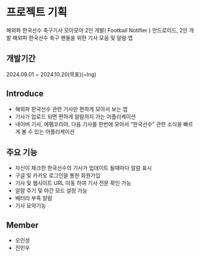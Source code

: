 # 프로젝트 기획
해외파 한국선수 축구기사 모아모아 2인 개발( Football Notifier ) 안드로이드, 2인 개발
해외파 한국선수 축구 팬들을 위한 기사 모음 및 알람 앱

## 개발기간
2024.09.01 ~ 2024.10.20(목표)(~Ing)

## Introduce
- 해외파 한국선수 관련 기사만 편하게 모아서 보는 앱
- 기사가 업로드 되면 편하게 알람까지 가는 어플리케이션
- 네이버 기사, 에펨코리아, 다음 기사를 한번에 모아서 “한국선수” 관련 소식을 빠르게 볼 수 있는 어플리케이션

## 주요 기능
- 자신이 체크한 한국선수의 기사가 업데이트 될때마다 알람 표시
- 구글 및 카카오 로그인을 통한 회원가입
- 기사 및 웹사이트 URL 이동 하여 기사 전문 확인 가능
- 알람 주기 및 야간 모드 설정 가능
- 배터리 부족 알람
- 기사 요약기능

## Member
- 오인성
- 진민우
